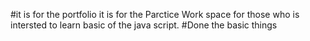 #it is for the portfolio
it is  for the Parctice Work space for those who is intersted to learn basic of the java script.
#Done the basic things
